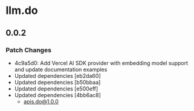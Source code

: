 # llm.do

## 0.0.2

### Patch Changes

- 4c9a5d0: Add Vercel AI SDK provider with embedding model support and update documentation examples
- Updated dependencies [eb2da60]
- Updated dependencies [b50bbaa]
- Updated dependencies [e500eff]
- Updated dependencies [4bb6ac8]
  - apis.do@1.0.0
